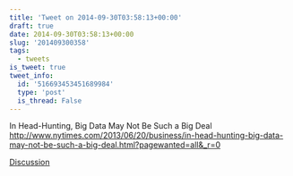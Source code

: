 ```yaml
---
title: 'Tweet on 2014-09-30T03:58:13+00:00'
draft: true
date: 2014-09-30T03:58:13+00:00
slug: '201409300358'
tags:
  - tweets
is_tweet: true
tweet_info:
  id: '516693453451689984'
  type: 'post'
  is_thread: False
---
```




In Head-Hunting, Big Data May Not Be Such a Big Deal <http://www.nytimes.com/2013/06/20/business/in-head-hunting-big-data-may-not-be-such-a-big-deal.html?pagewanted=all&_r=0>

[Discussion](https://x.com/sytelus/status/516693453451689984)

